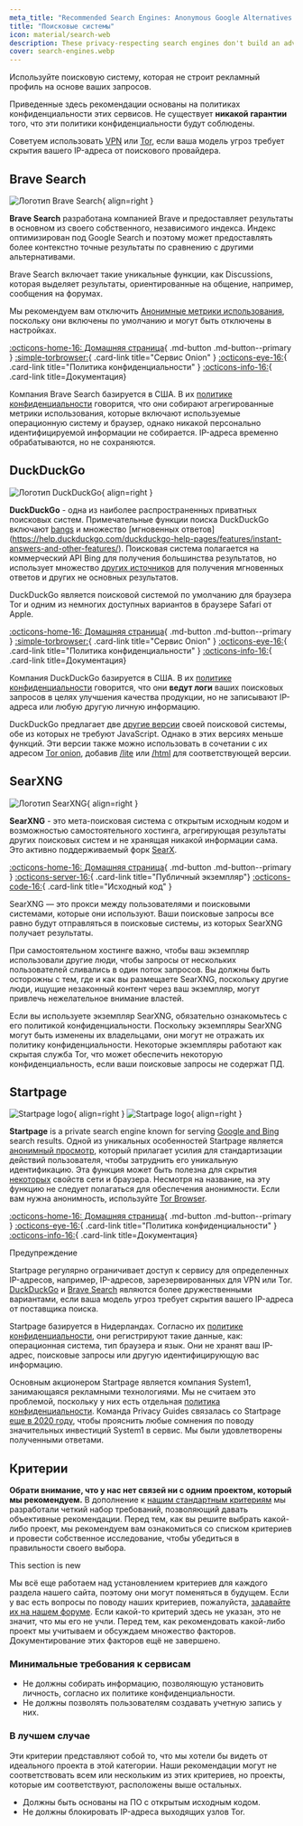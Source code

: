 ```yaml
---
meta_title: "Recommended Search Engines: Anonymous Google Alternatives - Privacy Guides"
title: "Поисковые системы"
icon: material/search-web
description: These privacy-respecting search engines don't build an advertising profile based on your searches.
cover: search-engines.webp
---
```


Используйте поисковую систему, которая не строит рекламный профиль на основе ваших запросов.

Приведенные здесь рекомендации основаны на политиках конфиденциальности этих сервисов. Не существует **никакой гарантии** того, что эти политики конфиденциальности будут соблюдены.

Советуем использовать [VPN](/vpn) или [Tor](https://www.torproject.org/), если ваша модель угроз требует скрытия вашего IP-адреса от поискового провайдера.

## Brave Search

<div class="admonition recommendation" markdown>

![Логотип Brave Search](assets/img/search-engines/brave-search.svg){ align=right }

**Brave Search** разработана компанией Brave и предоставляет результаты в основном из своего собственного, независимого индекса. Индекс оптимизирован под Google Search и поэтому может предоставлять более контекстно точные результаты по сравнению с другими альтернативами.

Brave Search включает такие уникальные функции, как Discussions, которая выделяет результаты, ориентированные на общение, например, сообщения на форумах.

Мы рекомендуем вам отключить [Анонимные метрики использования](https://search.brave.com/help/usage-metrics), поскольку они включены по умолчанию и могут быть отключены в настройках.

[:octicons-home-16: Домашняя страница](https://search.brave.com/){ .md-button .md-button--primary }
[:simple-torbrowser:](https://search.brave4u7jddbv7cyviptqjc7jusxh72uik7zt6adtckl5f4nwy2v72qd.onion){ .card-link title="Сервис Onion" }
[:octicons-eye-16:](https://search.brave.com/help/privacy-policy){ .card-link title="Политика конфиденциальности" }
[:octicons-info-16:](https://search.brave.com/help){ .card-link title=Документация}

</details>

</div>

Компания Brave Search базируется в США. В их [политике конфиденциальности](https://search.brave.com/help/privacy-policy) говорится, что они собирают агрегированные метрики использования, которые включают используемые операционную систему и браузер, однако никакой персонально идентифицируемой информации не собирается. IP-адреса временно обрабатываются, но не сохраняются.

## DuckDuckGo

<div class="admonition recommendation" markdown>

![Логотип DuckDuckGo](assets/img/search-engines/duckduckgo.svg){ align=right }

**DuckDuckGo** - одна из наиболее распространенных приватных поисковых систем. Примечательные функции поиска DuckDuckGo включают [bangs](https://duckduckgo.com/bang) и множество [мгновенных ответов] (https://help.duckduckgo.com/duckduckgo-help-pages/features/instant-answers-and-other-features/). Поисковая система полагается на коммерческий API Bing для получения большинства результатов, но использует множество [других источников](https://help.duckduckgo.com/results/sources/) для получения мгновенных ответов и других не основных результатов.

DuckDuckGo является поисковой системой по умолчанию для браузера Tor и одним из немногих доступных вариантов в браузере Safari от Apple.

[:octicons-home-16: Домашняя страница](https://duckduckgo.com){ .md-button .md-button--primary }
[:simple-torbrowser:](https://duckduckgogg42xjoc72x3sjasowoarfbgcmvfimaftt6twagswzczad.onion){ .card-link title="Сервис Onion" }
[:octicons-eye-16:](https://duckduckgo.com/privacy){ .card-link title="Политика конфиденциальности" }
[:octicons-info-16:](https://help.duckduckgo.com/){ .card-link title=Документация}

</details>

</div>

Компания DuckDuckGo базируется в США. В их [политике конфиденциальности](https://duckduckgo.com/privacy) говорится, что они **ведут логи** ваших поисковых запросов в целях улучшения качества продукции, но не записывают IP-адреса или любую другую личную информацию.

DuckDuckGo предлагает две [другие версии](https://help.duckduckgo.com/features/non-javascript/) своей поисковой системы, обе из которых не требуют JavaScript. Однако в этих версиях меньше функций. Эти версии также можно использовать в сочетании с их адресом [Tor onion](https://duckduckgogg42xjoc72x3sjasowoarfbgcmvfimaftt6twagswzczad.onion/), добавив [/lite](https://duckduckgogg42xjoc72x3sjasowoarfbgcmvfimaftt6twagswzczad.onion/lite) или [/html](https://duckduckgogg42xjoc72x3sjasowoarfbgcmvfimaftt6twagswzczad.onion/html) для соответствующей версии.

## SearXNG

<div class="admonition recommendation" markdown>

![Логотип SearXNG](assets/img/search-engines/searxng.svg){ align=right }

**SearXNG** - это мета-поисковая система с открытым исходным кодом и возможностью самостоятельного хостинга, агрегирующая результаты других поисковых систем и не хранящая никакой информации сама. Это активно поддерживаемый форк [SearX](https://github.com/searx/searx).

[:octicons-home-16: Домашняя страница](https://searxng.org){ .md-button .md-button--primary }
[:octicons-server-16:](https://searx.space/){ .card-link title="Публичный экземпляр"}
[:octicons-code-16:](https://github.com/searxng/searxng){ .card-link title="Исходный код" }

</details>

</div>

SearXNG — это прокси между пользователями и поисковыми системами, которые они используют. Ваши поисковые запросы все равно будут отправляться в поисковые системы, из которых SearXNG получает результаты.

При самостоятельном хостинге важно, чтобы ваш экземпляр использовали другие люди, чтобы запросы от нескольких пользователей сливались в один поток запросов. Вы должны быть осторожны с тем, где и как вы размещаете SearXNG, поскольку другие люди, ищущие незаконный контент через ваш экземпляр, могут привлечь нежелательное внимание властей.

Если вы используете экземпляр SearXNG, обязательно ознакомьтесь с его политикой конфиденциальности. Поскольку экземпляры SearXNG могут быть изменены их владельцами, они могут не отражать их политику конфиденциальности. Некоторые экземпляры работают как скрытая служба Tor, что может обеспечить некоторую конфиденциальность, если ваши поисковые запросы не содержат ПД.

## Startpage

<div class="admonition recommendation" markdown>

![Startpage logo](assets/img/search-engines/startpage.svg#only-light){ align=right }
![Startpage logo](assets/img/search-engines/startpage-dark.svg#only-dark){ align=right }

**Startpage** is a private search engine known for serving [Google and Bing](https://support.startpage.com/hc/en-us/articles/4522435533844-What-is-the-relationship-between-Startpage-and-your-search-partners-like-Google-and-Microsoft-Bing-) search results.  Одной из уникальных особенностей Startpage является [анонимный просмотр](https://www.startpage.com/en/anonymous-view/), который прилагает усилия для стандартизации действий пользователя, чтобы затруднить его уникальную идентификацию. Эта функция может быть полезна для скрытия [некоторых](https://support.startpage.com/hc/en-us/articles/4455540212116-The-Anonymous-View-Proxy-technical-details) свойств сети и браузера. Несмотря на название, на эту функцию не следует полагаться для обеспечения анонимности. Если вам нужна анонимность, используйте [Tor Browser](tor.md#tor-browser).

[:octicons-home-16: Домашняя страница](https://www.startpage.com){ .md-button .md-button--primary }
[:octicons-eye-16:](https://www.startpage.com/en/privacy-policy){ .card-link title="Политика конфиденциальности" }
[:octicons-info-16:](https://support.startpage.com/hc/en-us/categories/4481917470356-Startpage-Search-Engine){ .card-link title=Документация}

</details>

</div>

<div class="admonition warning" markdown>
<p class="admonition-title">Предупреждение</p>

Startpage регулярно ограничивает доступ к сервису для определенных IP-адресов, например, IP-адресов, зарезервированных для VPN или Tor. [DuckDuckGo](#duckduckgo) и [Brave Search](#brave-search) являются более дружественными вариантами, если ваша модель угроз требует скрытия вашего IP-адреса от поставщика поиска.

</div>

Startpage базируется в Нидерландах. Согласно их [ политике конфиденциальности](https://www.startpage.com/en/privacy-policy/), они регистрируют такие данные, как: операционная система, тип браузера и язык. Они не хранят ваш IP-адрес, поисковые запросы или другую идентифицирующую вас информацию.

Основным акционером Startpage является компания System1, занимающаяся рекламными технологиями. Мы не считаем это проблемой, поскольку у них есть отдельная [политика конфиденциальности](https://system1.com/terms/privacy-policy). Команда Privacy Guides связалась со Startpage [еще в 2020 году](https://web.archive.org/web/20210118031008/https://blog.privacytools.io/relisting-startpage/), чтобы прояснить любые сомнения по поводу значительных инвестиций System1 в сервис. Мы были удовлетворены полученными ответами.

## Критерии

**Обрати внимание, что у нас нет связей ни с одним проектом, который мы рекомендуем.** В дополнение к [нашим стандартным критериям](about/criteria.md) мы разработали четкий набор требований, позволяющий давать объективные рекомендации. Перед тем, как вы решите выбрать какой-либо проект, мы рекомендуем вам ознакомиться со списком критериев и провести собственное исследование, чтобы убедиться в правильности своего выбора.

<div class="admonition example" markdown>
<p class="admonition-title">This section is new</p>

Мы всё еще работаем над установлением критериев для каждого раздела нашего сайта, поэтому они могут поменяться в будущем. Если у вас есть вопросы по поводу наших критериев, пожалуйста, [задавайте их на нашем форуме](https://discuss.privacyguides.net/latest). Если какой-то критерий здесь не указан, это не значит, что мы его не учли. Перед тем, как рекомендовать какой-либо проект мы учитываем и обсуждаем множество факторов. Документирование этих факторов ещё не завершено.

</div>

### Минимальные требования к сервисам

- Не должны собирать информацию, позволяющую установить личность, согласно их политике конфиденциальности.
- Не должны позволять пользователям создавать учетную запись у них.

### В лучшем случае

Эти критерии представляют собой то, что мы хотели бы видеть от идеального проекта в этой категории. Наши рекомендации могут не соответствовать всем или нескольким из этих критериев, но проекты, которые им соответствуют, расположены выше остальных.

- Должны быть основаны на ПО с открытым исходным кодом.
- Не должны блокировать IP-адреса выходящих узлов Tor.
